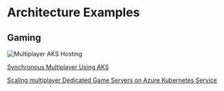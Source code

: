 # Architecture Examples


## Gaming
![Multiplayer AKS Hosting](https://github.com/msivers/AKS-Reference/blob/main/Architecture-Examples/multiplayer-aks-hosting.png)

[Synchronous Multiplayer Using AKS](https://docs.microsoft.com/en-us/gaming/azure/reference-architectures/multiplayer-synchronous-aks)

[Scaling multiplayer Dedicated Game Servers on Azure Kubernetes Service](https://github.com/dgkanatsios/AzureGameServersScalingKubernetes)
